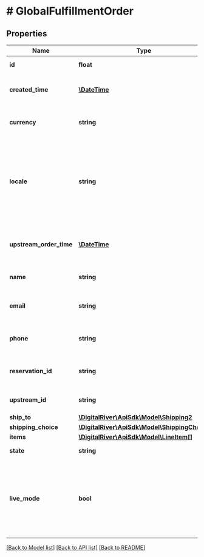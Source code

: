 # # GlobalFulfillmentOrder

## Properties

Name | Type | Description | Notes
------------ | ------------- | ------------- | -------------
**id** | **float** |  | [optional] [readonly] 
**created_time** | [**\DateTime**](\DateTime.md) | Time at which the order was created | [optional] [readonly] 
**currency** | **string** | Three-letter ISO currency code. | [optional] 
**locale** | **string** | Locale designator combining two-letter ISO 639-1 language code with ISO 3166-1 alpha-2 country code. | [optional] 
**upstream_order_time** | [**\DateTime**](\DateTime.md) | Time at which the upstream order was created | [optional] 
**name** | **string** | The customer name. | [optional] 
**email** | **string** | The customer email address. | [optional] 
**phone** | **string** | The customer phone number. | [optional] 
**reservation_id** | **string** | An inventory reservation identifier. | [optional] 
**upstream_id** | **string** | The user order identifier. | [optional] 
**ship_to** | [**\DigitalRiver\ApiSdk\Model\Shipping2**](Shipping2.md) |  | [optional] 
**shipping_choice** | [**\DigitalRiver\ApiSdk\Model\ShippingChoice**](ShippingChoice.md) |  | [optional] 
**items** | [**\DigitalRiver\ApiSdk\Model\LineItem[]**](LineItem.md) |  | [optional] 
**state** | **string** | Current state. | [optional] [readonly] 
**live_mode** | **bool** | Has the value true if the object exists in live mode or the value false if the object exists in test mode. | [optional] 

[[Back to Model list]](../../README.md#documentation-for-models) [[Back to API list]](../../README.md#documentation-for-api-endpoints) [[Back to README]](../../README.md)


